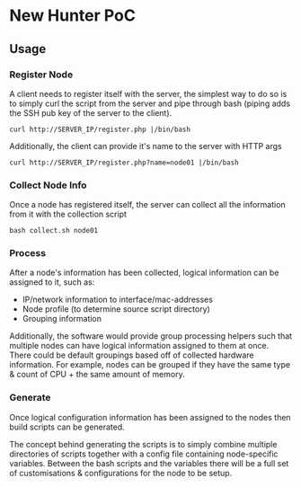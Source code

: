 # New Hunter PoC 

## Usage 

### Register Node 

A client needs to register itself with the server, the simplest way to do so is to simply curl the script from the server and pipe through bash (piping adds the SSH pub key of the server to the client).

```shell
curl http://SERVER_IP/register.php |/bin/bash
```

Additionally, the client can provide it's name to the server with HTTP args

```shell
curl http://SERVER_IP/register.php?name=node01 |/bin/bash
```

### Collect Node Info

Once a node has registered itself, the server can collect all the information from it with the collection script

```shell
bash collect.sh node01
```

### Process

After a node's information has been collected, logical information can be assigned to it, such as:
- IP/network information to interface/mac-addresses
- Node profile (to determine source script directory) 
- Grouping information

Additionally, the software would provide group processing helpers such that multiple nodes can have logical information assigned to them at once. There could be default groupings based off of collected hardware information. For example, nodes can be grouped if they have the same type & count of CPU + the same amount of memory.

### Generate

Once logical configuration information has been assigned to the nodes then build scripts can be generated. 

The concept behind generating the scripts is to simply combine multiple directories of scripts together with a config file containing node-specific variables. Between the bash scripts and the variables there will be a full set of customisations & configurations for the node to be setup.
